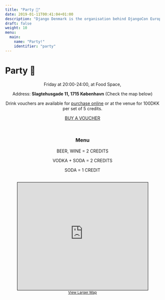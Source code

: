 ```yaml
---
title: "Party 🎉"
date: 2019-01-11T00:41:04+01:00
description: "Django Denmark is the organisation behind DjangoCon Europe 2019."
draft: false
weight: 10
menu:
  main:
    name: "Party!"
    identifier: "party"
---
```


# Party 🎉
<center>
  Friday at 20:00-24:00, at Food Space, 
  
  Address: **Slagtehusgade 11, 1715 København** (Check the map below)

  Drink vouchers are available for <a href="https://djangocon.ticketbutler.io/en/e/djangocon-party/" target="_blank">purchase online</a> or at the venue for 100DKK per set of 5 credits.

  <a href="https://djangocon.ticketbutler.io/en/e/djangocon-party/" target="_blank" class="button button-red">BUY A VOUCHER</a>

  <br>


### Menu

  BEER, WINE = 2 CREDITS

  VODKA + SODA = 2 CREDITS

  SODA = 1 CREDIT

  <br>

<iframe width="425" height="350" frameborder="0" scrolling="no" marginheight="0" marginwidth="0" src="https://www.openstreetmap.org/export/embed.html?bbox=12.56015717983246%2C55.66828682084184%2C12.561981081962587%2C55.669161163721&amp;layer=mapnik&amp;marker=55.66872400003195%2C12.561069999999972" style="border: 1px solid black"></iframe><br/><small><a href="https://www.openstreetmap.org/?mlat=55.66872&amp;mlon=12.56107#map=19/55.66872/12.56107&amp;layers=N">View Larger Map</a></small>
</center>
